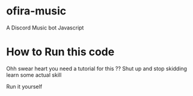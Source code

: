 # ofira-music
A Discord Music bot Javascript

# How to Run this code 
Ohh swear heart you need a tutorial for this ??
Shut up and stop skidding learn some actual skill 

Run it yourself 
